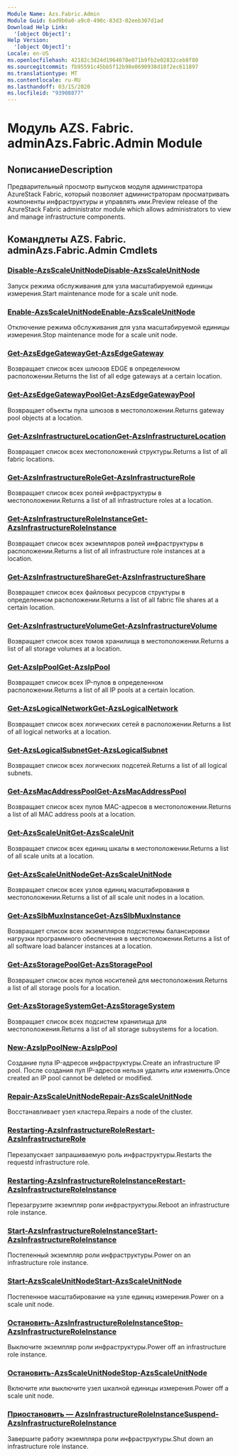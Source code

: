```yaml
---
Module Name: Azs.Fabric.Admin
Module Guid: 6ad9b0a0-a9c0-490c-83d3-02eeb307d1ad
Download Help Link:
  '[object Object]': 
Help Version:
  '[object Object]': 
Locale: en-US
ms.openlocfilehash: 42182c3d24d1964078e071b9fb2e02832ceb8f80
ms.sourcegitcommit: fb95591c45bb5f12b98e0690938d18f2ec611897
ms.translationtype: MT
ms.contentlocale: ru-RU
ms.lasthandoff: 03/15/2020
ms.locfileid: "93908877"
---
```

# <span data-ttu-id="0d5d4-101">Модуль AZS. Fabric. admin</span><span class="sxs-lookup"><span data-stu-id="0d5d4-101">Azs.Fabric.Admin Module</span></span>
## <span data-ttu-id="0d5d4-102">Nописание</span><span class="sxs-lookup"><span data-stu-id="0d5d4-102">Description</span></span>
<span data-ttu-id="0d5d4-103">Предварительный просмотр выпусков модуля администратора AzureStack Fabric, который позволяет администраторам просматривать компоненты инфраструктуры и управлять ими.</span><span class="sxs-lookup"><span data-stu-id="0d5d4-103">Preview release of the AzureStack Fabric administrator module which allows administrators to view and manage infrastructure components.</span></span>  
## <span data-ttu-id="0d5d4-104">Командлеты AZS. Fabric. admin</span><span class="sxs-lookup"><span data-stu-id="0d5d4-104">Azs.Fabric.Admin Cmdlets</span></span>
### [<span data-ttu-id="0d5d4-105">Disable-AzsScaleUnitNode</span><span class="sxs-lookup"><span data-stu-id="0d5d4-105">Disable-AzsScaleUnitNode</span></span>](Disable-AzsScaleUnitNode.md)
<span data-ttu-id="0d5d4-106">Запуск режима обслуживания для узла масштабируемой единицы измерения.</span><span class="sxs-lookup"><span data-stu-id="0d5d4-106">Start maintenance mode for a scale unit node.</span></span>

### [<span data-ttu-id="0d5d4-107">Enable-AzsScaleUnitNode</span><span class="sxs-lookup"><span data-stu-id="0d5d4-107">Enable-AzsScaleUnitNode</span></span>](Enable-AzsScaleUnitNode.md)
<span data-ttu-id="0d5d4-108">Отключение режима обслуживания для узла масштабируемой единицы измерения.</span><span class="sxs-lookup"><span data-stu-id="0d5d4-108">Stop maintenance mode for a scale unit node.</span></span>

### [<span data-ttu-id="0d5d4-109">Get-AzsEdgeGateway</span><span class="sxs-lookup"><span data-stu-id="0d5d4-109">Get-AzsEdgeGateway</span></span>](Get-AzsEdgeGateway.md)
<span data-ttu-id="0d5d4-110">Возвращает список всех шлюзов EDGE в определенном расположении.</span><span class="sxs-lookup"><span data-stu-id="0d5d4-110">Returns the list of all edge gateways at a certain location.</span></span>

### [<span data-ttu-id="0d5d4-111">Get-AzsEdgeGatewayPool</span><span class="sxs-lookup"><span data-stu-id="0d5d4-111">Get-AzsEdgeGatewayPool</span></span>](Get-AzsEdgeGatewayPool.md)
<span data-ttu-id="0d5d4-112">Возвращает объекты пула шлюзов в местоположении.</span><span class="sxs-lookup"><span data-stu-id="0d5d4-112">Returns gateway pool objects at a location.</span></span>

### [<span data-ttu-id="0d5d4-113">Get-AzsInfrastructureLocation</span><span class="sxs-lookup"><span data-stu-id="0d5d4-113">Get-AzsInfrastructureLocation</span></span>](Get-AzsInfrastructureLocation.md)
<span data-ttu-id="0d5d4-114">Возвращает список всех местоположений структуры.</span><span class="sxs-lookup"><span data-stu-id="0d5d4-114">Returns a list of all fabric locations.</span></span>

### [<span data-ttu-id="0d5d4-115">Get-AzsInfrastructureRole</span><span class="sxs-lookup"><span data-stu-id="0d5d4-115">Get-AzsInfrastructureRole</span></span>](Get-AzsInfrastructureRole.md)
<span data-ttu-id="0d5d4-116">Возвращает список всех ролей инфраструктуры в местоположении.</span><span class="sxs-lookup"><span data-stu-id="0d5d4-116">Returns a list of all infrastructure roles at a location.</span></span>

### [<span data-ttu-id="0d5d4-117">Get-AzsInfrastructureRoleInstance</span><span class="sxs-lookup"><span data-stu-id="0d5d4-117">Get-AzsInfrastructureRoleInstance</span></span>](Get-AzsInfrastructureRoleInstance.md)
<span data-ttu-id="0d5d4-118">Возвращает список всех экземпляров ролей инфраструктуры в расположении.</span><span class="sxs-lookup"><span data-stu-id="0d5d4-118">Returns a list of all infrastructure role instances at a location.</span></span>

### [<span data-ttu-id="0d5d4-119">Get-AzsInfrastructureShare</span><span class="sxs-lookup"><span data-stu-id="0d5d4-119">Get-AzsInfrastructureShare</span></span>](Get-AzsInfrastructureShare.md)
<span data-ttu-id="0d5d4-120">Возвращает список всех файловых ресурсов структуры в определенном расположении.</span><span class="sxs-lookup"><span data-stu-id="0d5d4-120">Returns a list of all fabric file shares at a certain location.</span></span>

### [<span data-ttu-id="0d5d4-121">Get-AzsInfrastructureVolume</span><span class="sxs-lookup"><span data-stu-id="0d5d4-121">Get-AzsInfrastructureVolume</span></span>](Get-AzsInfrastructureVolume.md)
<span data-ttu-id="0d5d4-122">Возвращает список всех томов хранилища в местоположении.</span><span class="sxs-lookup"><span data-stu-id="0d5d4-122">Returns a list of all storage volumes at a location.</span></span>

### [<span data-ttu-id="0d5d4-123">Get-AzsIpPool</span><span class="sxs-lookup"><span data-stu-id="0d5d4-123">Get-AzsIpPool</span></span>](Get-AzsIpPool.md)
<span data-ttu-id="0d5d4-124">Возвращает список всех IP-пулов в определенном расположении.</span><span class="sxs-lookup"><span data-stu-id="0d5d4-124">Returns a list of all IP pools at a certain location.</span></span>

### [<span data-ttu-id="0d5d4-125">Get-AzsLogicalNetwork</span><span class="sxs-lookup"><span data-stu-id="0d5d4-125">Get-AzsLogicalNetwork</span></span>](Get-AzsLogicalNetwork.md)
<span data-ttu-id="0d5d4-126">Возвращает список всех логических сетей в расположении.</span><span class="sxs-lookup"><span data-stu-id="0d5d4-126">Returns a list of all logical networks at a location.</span></span>

### [<span data-ttu-id="0d5d4-127">Get-AzsLogicalSubnet</span><span class="sxs-lookup"><span data-stu-id="0d5d4-127">Get-AzsLogicalSubnet</span></span>](Get-AzsLogicalSubnet.md)
<span data-ttu-id="0d5d4-128">Возвращает список всех логических подсетей.</span><span class="sxs-lookup"><span data-stu-id="0d5d4-128">Returns a list of all logical subnets.</span></span>

### [<span data-ttu-id="0d5d4-129">Get-AzsMacAddressPool</span><span class="sxs-lookup"><span data-stu-id="0d5d4-129">Get-AzsMacAddressPool</span></span>](Get-AzsMacAddressPool.md)
<span data-ttu-id="0d5d4-130">Возвращает список всех пулов MAC-адресов в местоположении.</span><span class="sxs-lookup"><span data-stu-id="0d5d4-130">Returns a list of all MAC address pools at a location.</span></span>

### [<span data-ttu-id="0d5d4-131">Get-AzsScaleUnit</span><span class="sxs-lookup"><span data-stu-id="0d5d4-131">Get-AzsScaleUnit</span></span>](Get-AzsScaleUnit.md)
<span data-ttu-id="0d5d4-132">Возвращает список всех единиц шкалы в местоположении.</span><span class="sxs-lookup"><span data-stu-id="0d5d4-132">Returns a list of all scale units at a location.</span></span>

### [<span data-ttu-id="0d5d4-133">Get-AzsScaleUnitNode</span><span class="sxs-lookup"><span data-stu-id="0d5d4-133">Get-AzsScaleUnitNode</span></span>](Get-AzsScaleUnitNode.md)
<span data-ttu-id="0d5d4-134">Возвращает список всех узлов единиц масштабирования в местоположении.</span><span class="sxs-lookup"><span data-stu-id="0d5d4-134">Returns a list of all scale unit nodes in a location.</span></span>

### [<span data-ttu-id="0d5d4-135">Get-AzsSlbMuxInstance</span><span class="sxs-lookup"><span data-stu-id="0d5d4-135">Get-AzsSlbMuxInstance</span></span>](Get-AzsSlbMuxInstance.md)
<span data-ttu-id="0d5d4-136">Возвращает список всех экземпляров подсистемы балансировки нагрузки программного обеспечения в местоположении.</span><span class="sxs-lookup"><span data-stu-id="0d5d4-136">Returns a list of all software load balancer instances at a location.</span></span>

### [<span data-ttu-id="0d5d4-137">Get-AzsStoragePool</span><span class="sxs-lookup"><span data-stu-id="0d5d4-137">Get-AzsStoragePool</span></span>](Get-AzsStoragePool.md)
<span data-ttu-id="0d5d4-138">Возвращает список всех пулов носителей для местоположения.</span><span class="sxs-lookup"><span data-stu-id="0d5d4-138">Returns a list of all storage pools for a location.</span></span>

### [<span data-ttu-id="0d5d4-139">Get-AzsStorageSystem</span><span class="sxs-lookup"><span data-stu-id="0d5d4-139">Get-AzsStorageSystem</span></span>](Get-AzsStorageSystem.md)
<span data-ttu-id="0d5d4-140">Возвращает список всех подсистем хранилища для местоположения.</span><span class="sxs-lookup"><span data-stu-id="0d5d4-140">Returns a list of all storage subsystems for a location.</span></span>

### [<span data-ttu-id="0d5d4-141">New-AzsIpPool</span><span class="sxs-lookup"><span data-stu-id="0d5d4-141">New-AzsIpPool</span></span>](New-AzsIpPool.md)
<span data-ttu-id="0d5d4-142">Создание пула IP-адресов инфраструктуры.</span><span class="sxs-lookup"><span data-stu-id="0d5d4-142">Create an infrastructure IP pool.</span></span> <span data-ttu-id="0d5d4-143">После создания пул IP-адресов нельзя удалить или изменить.</span><span class="sxs-lookup"><span data-stu-id="0d5d4-143">Once created an IP pool cannot be deleted or modified.</span></span>

### [<span data-ttu-id="0d5d4-144">Repair-AzsScaleUnitNode</span><span class="sxs-lookup"><span data-stu-id="0d5d4-144">Repair-AzsScaleUnitNode</span></span>](Repair-AzsScaleUnitNode.md)
<span data-ttu-id="0d5d4-145">Восстанавливает узел кластера.</span><span class="sxs-lookup"><span data-stu-id="0d5d4-145">Repairs a node of the cluster.</span></span>

### [<span data-ttu-id="0d5d4-146">Restarting-AzsInfrastructureRole</span><span class="sxs-lookup"><span data-stu-id="0d5d4-146">Restart-AzsInfrastructureRole</span></span>](Restart-AzsInfrastructureRole.md)
<span data-ttu-id="0d5d4-147">Перезапускает запрашиваемую роль инфраструктуры.</span><span class="sxs-lookup"><span data-stu-id="0d5d4-147">Restarts the requestd infrastructure role.</span></span>

### [<span data-ttu-id="0d5d4-148">Restarting-AzsInfrastructureRoleInstance</span><span class="sxs-lookup"><span data-stu-id="0d5d4-148">Restart-AzsInfrastructureRoleInstance</span></span>](Restart-AzsInfrastructureRoleInstance.md)
<span data-ttu-id="0d5d4-149">Перезагрузите экземпляр роли инфраструктуры.</span><span class="sxs-lookup"><span data-stu-id="0d5d4-149">Reboot an infrastructure role instance.</span></span>

### [<span data-ttu-id="0d5d4-150">Start-AzsInfrastructureRoleInstance</span><span class="sxs-lookup"><span data-stu-id="0d5d4-150">Start-AzsInfrastructureRoleInstance</span></span>](Start-AzsInfrastructureRoleInstance.md)
<span data-ttu-id="0d5d4-151">Постепенный экземпляр роли инфраструктуры.</span><span class="sxs-lookup"><span data-stu-id="0d5d4-151">Power on an infrastructure role instance.</span></span>

### [<span data-ttu-id="0d5d4-152">Start-AzsScaleUnitNode</span><span class="sxs-lookup"><span data-stu-id="0d5d4-152">Start-AzsScaleUnitNode</span></span>](Start-AzsScaleUnitNode.md)
<span data-ttu-id="0d5d4-153">Постепенное масштабирование на узле единиц измерения.</span><span class="sxs-lookup"><span data-stu-id="0d5d4-153">Power on a scale unit node.</span></span>

### [<span data-ttu-id="0d5d4-154">Остановить-AzsInfrastructureRoleInstance</span><span class="sxs-lookup"><span data-stu-id="0d5d4-154">Stop-AzsInfrastructureRoleInstance</span></span>](Stop-AzsInfrastructureRoleInstance.md)
<span data-ttu-id="0d5d4-155">Выключите экземпляр роли инфраструктуры.</span><span class="sxs-lookup"><span data-stu-id="0d5d4-155">Power off an infrastructure role instance.</span></span>

### [<span data-ttu-id="0d5d4-156">Остановить-AzsScaleUnitNode</span><span class="sxs-lookup"><span data-stu-id="0d5d4-156">Stop-AzsScaleUnitNode</span></span>](Stop-AzsScaleUnitNode.md)
<span data-ttu-id="0d5d4-157">Включите или выключите узел шкалной единицы измерения.</span><span class="sxs-lookup"><span data-stu-id="0d5d4-157">Power off a scale unit node.</span></span>

### [<span data-ttu-id="0d5d4-158">Приостановить — AzsInfrastructureRoleInstance</span><span class="sxs-lookup"><span data-stu-id="0d5d4-158">Suspend-AzsInfrastructureRoleInstance</span></span>](Suspend-AzsInfrastructureRoleInstance.md)
<span data-ttu-id="0d5d4-159">Завершите работу экземпляра роли инфраструктуры.</span><span class="sxs-lookup"><span data-stu-id="0d5d4-159">Shut down an infrastructure role instance.</span></span>

